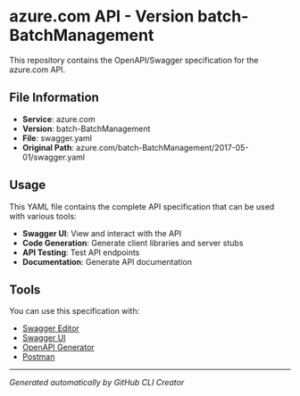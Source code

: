# azure.com API - Version batch-BatchManagement

This repository contains the OpenAPI/Swagger specification for the azure.com API.

## File Information

- **Service**: azure.com
- **Version**: batch-BatchManagement
- **File**: swagger.yaml
- **Original Path**: azure.com/batch-BatchManagement/2017-05-01/swagger.yaml

## Usage

This YAML file contains the complete API specification that can be used with various tools:

- **Swagger UI**: View and interact with the API
- **Code Generation**: Generate client libraries and server stubs
- **API Testing**: Test API endpoints
- **Documentation**: Generate API documentation

## Tools

You can use this specification with:

- [Swagger Editor](https://editor.swagger.io/)
- [Swagger UI](https://swagger.io/tools/swagger-ui/)
- [OpenAPI Generator](https://openapi-generator.tech/)
- [Postman](https://www.postman.com/)

---

*Generated automatically by GitHub CLI Creator*
